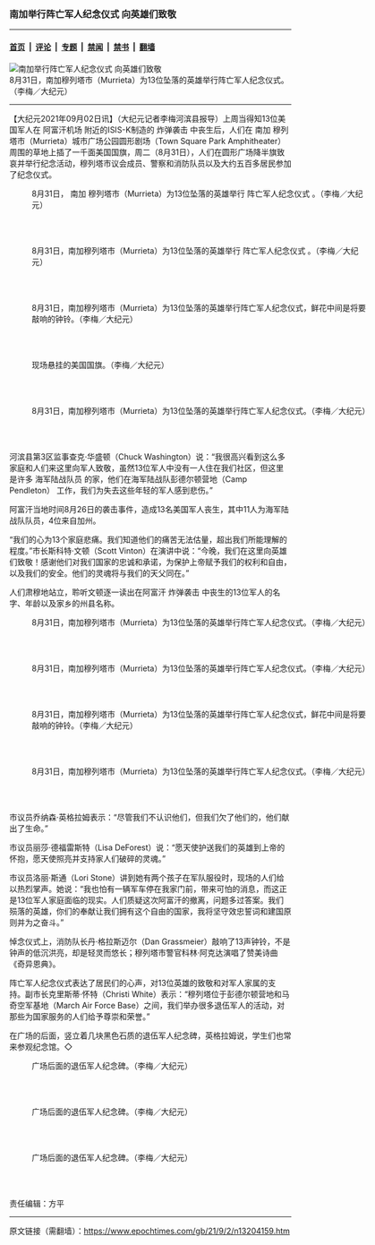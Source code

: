 ### 南加举行阵亡军人纪念仪式 向英雄们致敬

---

#### [首页](../../../..?n13204159) &nbsp;|&nbsp; [评论](../../../../../epoch-comment?n13204159) &nbsp;|&nbsp; [专题](../../../../../epoch-special?n13204159) &nbsp;|&nbsp; [禁闻](../../../../../epoch-news?n13204159) &nbsp;|&nbsp; [禁书](../../../../../books?n13204159) &nbsp;|&nbsp; [翻墙](https://github.com/gfw-breaker/nogfw/blob/master/README.md?n13204159)


<div><img alt="南加举行阵亡军人纪念仪式 向英雄们致敬" class="attachment-djy_600_400 size-djy_600_400 wp-post-image" src="https://i.epochtimes.com/assets/uploads/2021/09/id13204178-IMG_8040-600x400.jpg"/>
<div class="caption">
 8月31日，南加穆列塔市（Murrieta）为13位坠落的英雄举行阵亡军人纪念仪式。（李梅／大纪元）
</div></div><hr/><div class="post_content" id="artbody" itemprop="articleBody">
 <!-- article content begin -->
 <p>
  【大纪元2021年09月02日讯】（大纪元记者李梅河滨县报导）上周当得知13位美国军人在
  <ok href="https://www.epochtimes.com/gb/tag/%E9%98%BF%E5%AF%8C%E6%B1%97%E6%9C%BA%E5%9C%BA.html">
   阿富汗机场
  </ok>
  附近的ISIS-K制造的
  <ok href="https://www.epochtimes.com/gb/tag/%E7%82%B8%E5%BC%B9%E8%A2%AD%E5%87%BB.html">
   炸弹袭击
  </ok>
  中丧生后，人们在
  <ok href="https://www.epochtimes.com/gb/tag/%E5%8D%97%E5%8A%A0.html">
   南加
  </ok>
  穆列塔市（Murrieta）城市广场公园圆形剧场（Town Square Park Amphitheater）周围的草地上插了一千面美国国旗，周二（8月31日），人们在圆形广场降半旗致哀并举行纪念活动，穆列塔市议会成员、警察和消防队员以及大约五百多居民参加了纪念仪式。
 </p>
 <figure aria-describedby="caption-attachment-13204184" class="wp-caption aligncenter" id="attachment_13204184" style="width: 600px">
  <ok href="https://i.epochtimes.com/assets/uploads/2021/09/id13204184-IMG_7991.jpg" target="_blank">
   <img alt="" class="size-large wp-image-13204184" src="https://i.epochtimes.com/assets/uploads/2021/09/id13204184-IMG_7991-600x450.jpg"/>
  </ok>
  <br/><figcaption class="wp-caption-text" id="caption-attachment-13204184">
   8月31日，
   <ok href="https://www.epochtimes.com/gb/tag/%E5%8D%97%E5%8A%A0.html">
    南加
   </ok>
   穆列塔市（Murrieta）为13位坠落的英雄举行
   <ok href="https://www.epochtimes.com/gb/tag/%E9%98%B5%E4%BA%A1%E5%86%9B%E4%BA%BA%E7%BA%AA%E5%BF%B5%E4%BB%AA%E5%BC%8F.html">
    阵亡军人纪念仪式
   </ok>
   。（李梅／大纪元）
  </figcaption><br/>
 </figure><br/>
 <figure aria-describedby="caption-attachment-13204186" class="wp-caption aligncenter" id="attachment_13204186" style="width: 600px">
  <ok href="https://i.epochtimes.com/assets/uploads/2021/09/id13204186-IMG_7993.jpg" target="_blank">
   <img alt="" class="size-large wp-image-13204186" src="https://i.epochtimes.com/assets/uploads/2021/09/id13204186-IMG_7993-600x450.jpg"/>
  </ok>
  <br/><figcaption class="wp-caption-text" id="caption-attachment-13204186">
   8月31日，南加穆列塔市（Murrieta）为13位坠落的英雄举行
   <ok href="https://www.epochtimes.com/gb/tag/%E9%98%B5%E4%BA%A1%E5%86%9B%E4%BA%BA%E7%BA%AA%E5%BF%B5%E4%BB%AA%E5%BC%8F.html">
    阵亡军人纪念仪式
   </ok>
   。（李梅／大纪元）
  </figcaption><br/>
 </figure><br/>
 <figure aria-describedby="caption-attachment-13204189" class="wp-caption aligncenter" id="attachment_13204189" style="width: 600px">
  <ok href="https://i.epochtimes.com/assets/uploads/2021/09/id13204189-IMG_8017.jpg" target="_blank">
   <img alt="" class="size-large wp-image-13204189" src="https://i.epochtimes.com/assets/uploads/2021/09/id13204189-IMG_8017-600x450.jpg"/>
  </ok>
  <br/><figcaption class="wp-caption-text" id="caption-attachment-13204189">
   8月31日，南加穆列塔市（Murrieta）为13位坠落的英雄举行阵亡军人纪念仪式，鲜花中间是将要敲响的钟铃。（李梅／大纪元）
  </figcaption><br/>
 </figure><br/>
 <figure aria-describedby="caption-attachment-13204193" class="wp-caption aligncenter" id="attachment_13204193" style="width: 600px">
  <ok href="https://i.epochtimes.com/assets/uploads/2021/09/id13204193-IMG_8024.jpg" target="_blank">
   <img alt="" class="size-large wp-image-13204193" src="https://i.epochtimes.com/assets/uploads/2021/09/id13204193-IMG_8024-600x450.jpg"/>
  </ok>
  <br/><figcaption class="wp-caption-text" id="caption-attachment-13204193">
   现场悬挂的美国国旗。（李梅／大纪元）
  </figcaption><br/>
 </figure><br/>
 <figure aria-describedby="caption-attachment-13204196" class="wp-caption aligncenter" id="attachment_13204196" style="width: 600px">
  <ok href="https://i.epochtimes.com/assets/uploads/2021/09/id13204196-IMG_8031.jpg" target="_blank">
   <img alt="" class="size-large wp-image-13204196" src="https://i.epochtimes.com/assets/uploads/2021/09/id13204196-IMG_8031-600x450.jpg"/>
  </ok>
  <br/><figcaption class="wp-caption-text" id="caption-attachment-13204196">
   8月31日，南加穆列塔市（Murrieta）为13位坠落的英雄举行阵亡军人纪念仪式。（李梅／大纪元）
  </figcaption><br/>
 </figure><br/>
 <p>
  河滨县第3区监事查克·华盛顿（Chuck Washington）说：“我很高兴看到这么多家庭和人们来这里向军人致敬，虽然13位军人中没有一人住在我们社区，但这里是许多
  <ok href="https://www.epochtimes.com/gb/tag/%E6%B5%B7%E5%86%9B%E9%99%86%E6%88%98%E9%98%9F%E5%91%98.html">
   海军陆战队员
  </ok>
  的家，他们在海军陆战队彭德尔顿营地（Camp Pendleton） 工作，我们为失去这些年轻的军人感到悲伤。”
 </p>
 <p>
  阿富汗当地时间8月26日的袭击事件，造成13名美国军人丧生，其中11人为海军陆战队队员，4位来自加州。
 </p>
 <p>
  “我们的心为13个家庭悲痛。我们知道他们的痛苦无法估量，超出我们所能理解的程度。”市长斯科特·文顿（Scott Vinton）在演讲中说：“今晚，我们在这里向英雄们致敬！感谢他们对我们国家的忠诚和承诺，为保护上帝赋予我们的权利和自由，以及我们的安全。他们的灵魂将与我们的天父同在。”
 </p>
 <p>
  人们肃穆地站立，聆听文顿逐一读出在阿富汗
  <ok href="https://www.epochtimes.com/gb/tag/%E7%82%B8%E5%BC%B9%E8%A2%AD%E5%87%BB.html">
   炸弹袭击
  </ok>
  中丧生的13位军人的名字、年龄以及家乡的州县名称。
 </p>
 <figure aria-describedby="caption-attachment-13204198" class="wp-caption aligncenter" id="attachment_13204198" style="width: 600px">
  <ok href="https://i.epochtimes.com/assets/uploads/2021/09/id13204198-IMG_8038-e1630549581358.jpg" target="_blank">
   <img alt="" class="size-large wp-image-13204198" src="https://i.epochtimes.com/assets/uploads/2021/09/id13204198-IMG_8038-600x450.jpg"/>
  </ok>
  <br/><figcaption class="wp-caption-text" id="caption-attachment-13204198">
   8月31日，南加穆列塔市（Murrieta）为13位坠落的英雄举行阵亡军人纪念仪式。（李梅／大纪元）
  </figcaption><br/>
 </figure><br/>
 <figure aria-describedby="caption-attachment-13204191" class="wp-caption aligncenter" id="attachment_13204191" style="width: 600px">
  <ok href="https://i.epochtimes.com/assets/uploads/2021/09/id13204191-IMG_8032.jpg" target="_blank">
   <img alt="" class="size-large wp-image-13204191" src="https://i.epochtimes.com/assets/uploads/2021/09/id13204191-IMG_8032-600x450.jpg"/>
  </ok>
  <br/><figcaption class="wp-caption-text" id="caption-attachment-13204191">
   8月31日，南加穆列塔市（Murrieta）为13位坠落的英雄举行阵亡军人纪念仪式。（李梅／大纪元）
  </figcaption><br/>
 </figure><br/>
 <figure aria-describedby="caption-attachment-13204201" class="wp-caption aligncenter" id="attachment_13204201" style="width: 600px">
  <ok href="https://i.epochtimes.com/assets/uploads/2021/09/id13204201-IMG_8046.jpg" target="_blank">
   <img alt="" class="size-large wp-image-13204201" src="https://i.epochtimes.com/assets/uploads/2021/09/id13204201-IMG_8046-600x450.jpg"/>
  </ok>
  <br/><figcaption class="wp-caption-text" id="caption-attachment-13204201">
   8月31日，南加穆列塔市（Murrieta）为13位坠落的英雄举行阵亡军人纪念仪式，鲜花中间是将要敲响的钟铃。（李梅／大纪元）
  </figcaption><br/>
 </figure><br/>
 <figure aria-describedby="caption-attachment-13204203" class="wp-caption aligncenter" id="attachment_13204203" style="width: 600px">
  <ok href="https://i.epochtimes.com/assets/uploads/2021/09/id13204203-IMG_79962.jpg" target="_blank">
   <img alt="" class="size-large wp-image-13204203" src="https://i.epochtimes.com/assets/uploads/2021/09/id13204203-IMG_79962-600x406.jpg"/>
  </ok>
  <br/><figcaption class="wp-caption-text" id="caption-attachment-13204203">
   8月31日，南加穆列塔市（Murrieta）为13位坠落的英雄举行阵亡军人纪念仪式。（李梅／大纪元）
  </figcaption><br/>
 </figure><br/>
 <p>
  市议员乔纳森·英格拉姆表示：“尽管我们不认识他们，但我们欠了他们的，他们献出了生命。”
 </p>
 <p>
  市议员丽莎·德福雷斯特（Lisa DeForest）说：“愿天使护送我们的英雄到上帝的怀抱，愿天使照亮并支持家人们破碎的灵魂。”
 </p>
 <p>
  市议员洛丽·斯通（Lori Stone）讲到她有两个孩子在军队服役时，现场的人们给以热烈掌声。她说：“我也怕有一辆军车停在我家门前，带来可怕的消息，而这正是13位军人家庭面临的现实。人们质疑这次阿富汗的撤离，问题多过答案。我们殒落的英雄，你们的奉献让我们拥有这个自由的国家，我将坚守效忠誓词和建国原则并为之奋斗。”
 </p>
 <p>
  悼念仪式上，消防队长丹·格拉斯迈尔（Dan Grassmeier）敲响了13声钟铃，不是钟声的低沉洪亮，却是轻灵而悠长；穆列塔市警官科林·阿克达演唱了赞美诗曲《奇异恩典》。
 </p>
 <p>
  阵亡军人纪念仪式表达了居民们的心声，对13位英雄的致敬和对军人家属的支持。副市长克里斯蒂·怀特（Christi White）表示：“穆列塔位于彭德尔顿营地和马奇空军基地（March Air Force Base）之间，我们举办很多退伍军人的活动，对那些为国家服务的人们给予尊崇和荣誉。”
 </p>
 <p>
  在广场的后面，竖立着几块黑色石质的退伍军人纪念碑，英格拉姆说，学生们也常来参观纪念馆。◇
 </p>
 <figure aria-describedby="caption-attachment-13204179" class="wp-caption aligncenter" id="attachment_13204179" style="width: 600px">
  <ok href="https://i.epochtimes.com/assets/uploads/2021/09/id13204179-IMG_6888.jpg" target="_blank">
   <img alt="" class="wp-image-13204179" src="https://i.epochtimes.com/assets/uploads/2021/09/id13204179-IMG_6888-600x450.jpg"/>
  </ok>
  <br/><figcaption class="wp-caption-text" id="caption-attachment-13204179">
   广场后面的退伍军人纪念碑。（李梅／大纪元）
  </figcaption><br/>
 </figure><br/>
 <figure aria-describedby="caption-attachment-13204204" class="wp-caption aligncenter" id="attachment_13204204" style="width: 600px">
  <ok href="https://i.epochtimes.com/assets/uploads/2021/09/id13204204-IMG_68812.jpg" target="_blank">
   <img alt="" class="size-large wp-image-13204204" src="https://i.epochtimes.com/assets/uploads/2021/09/id13204204-IMG_68812-600x436.jpg"/>
  </ok>
  <br/><figcaption class="wp-caption-text" id="caption-attachment-13204204">
   广场后面的退伍军人纪念碑。（李梅／大纪元）
  </figcaption><br/>
 </figure><br/>
 <figure aria-describedby="caption-attachment-13204207" class="wp-caption aligncenter" id="attachment_13204207" style="width: 600px">
  <ok href="https://i.epochtimes.com/assets/uploads/2021/09/id13204207-IMG_80542.jpg" target="_blank">
   <img alt="" class="size-large wp-image-13204207" src="https://i.epochtimes.com/assets/uploads/2021/09/id13204207-IMG_80542-600x448.jpg"/>
  </ok>
  <br/><figcaption class="wp-caption-text" id="caption-attachment-13204207">
   广场后面的退伍军人纪念碑。（李梅／大纪元）
  </figcaption><br/>
 </figure><br/>
 <p>
  责任编辑：方平
 </p>
 <!-- article content end -->
 <div id="below_article_ad">
 </div>
</div>


---

原文链接（需翻墙）：https://www.epochtimes.com/gb/21/9/2/n13204159.htm